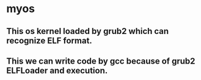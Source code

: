 # myos
## This os kernel loaded by grub2 which can recognize ELF format.
## This we can write code by gcc because of grub2 ELFLoader and execution.
